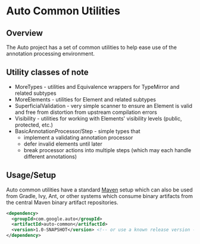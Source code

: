 # Auto Common Utilities

## Overview

The Auto project has a set of common utilities to help ease use of the
annotation processing environment.

## Utility classes of note

*   MoreTypes - utilities and Equivalence wrappers for TypeMirror and related
    subtypes
*   MoreElements - utilities for Element and related subtypes
*   SuperficialValidation - very simple scanner to ensure an Element is valid
    and free from distortion from upstream compilation errors
*   Visibility - utilities for working with Elements' visibility levels (public,
    protected, etc.)
*   BasicAnnotationProcessor/Step - simple types that
    -   implement a validating annotation processor
    -   defer invalid elements until later
    -   break processor actions into multiple steps (which may each handle
        different annotations)

## Usage/Setup

Auto common utilities have a standard [Maven](http://maven.apache.org) setup
which can also be used from Gradle, Ivy, Ant, or other systems which consume
binary artifacts from the central Maven binary artifact repositories.

```xml
<dependency>
  <groupId>com.google.auto</groupId>
  <artifactId>auto-common</artifactId>
  <version>1.0-SNAPSHOT</version> <!-- or use a known release version -->
</dependency>
```
